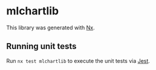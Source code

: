 # mlchartlib

This library was generated with [Nx](https://nx.dev).

## Running unit tests

Run `nx test mlchartlib` to execute the unit tests via [Jest](https://jestjs.io).
